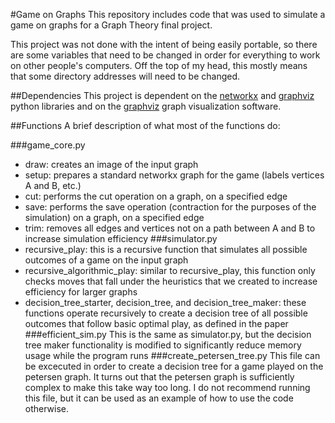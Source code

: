 #Game on Graphs
This repository includes code that was used to simulate a game on graphs for a Graph Theory final project.

This project was not done with the intent of being easily portable, so there are some variables that need to be changed in order for everything to work on other people's computers. Off the top of my head, this mostly means that some directory addresses will need to be changed.

##Dependencies
This project is dependent on the [networkx](https://networkx.github.io) and [graphviz](https://github.com/xflr6/graphviz) python libraries and on the [graphviz](http://www.graphviz.org) graph visualization software.

##Functions
A brief description of what most of the functions do:

###game\_core.py
- draw: creates an image of the input graph
- setup: prepares a standard networkx graph for the game (labels vertices A and B, etc.)
- cut: performs the cut operation on a graph, on a specified edge
- save: performs the save operation (contraction for the purposes of the simulation) on a graph, on a specified edge
- trim: removes all edges and vertices not on a path between A and B to increase simulation efficiency
###simulator.py
- recursive\_play: this is a recursive function that simulates all possible outcomes of a game on the input graph
- recursive\_algorithmic\_play: similar to recursive\_play, this function only checks moves that fall under the heuristics that we created to increase efficiency for larger graphs
- decision\_tree\_starter, decision\_tree, and decision\_tree\_maker: these functions operate recursively to create a decision tree of all possible outcomes that follow basic optimal play, as defined in the paper
###efficient\_sim.py
This is the same as simulator.py, but the decision tree maker functionality is modified to significantly reduce memory usage while the program runs
###create\_petersen\_tree.py
This file can be excecuted in order to create a decision tree for a game played on the petersen graph. It turns out that the petersen graph is sufficiently complex to make this take way too long. I do not recommend running this file, but it can be used as an example of how to use the code otherwise. 




